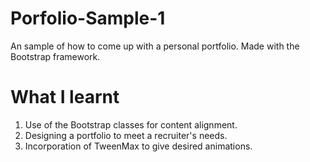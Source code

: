 # Porfolio-Sample-1

An sample of how to come up with a personal portfolio. Made with the Bootstrap framework.

# What I learnt

1. Use of the Bootstrap classes for content alignment.
2. Designing a portfolio to meet a recruiter's needs.
3. Incorporation of TweenMax to give desired animations.
